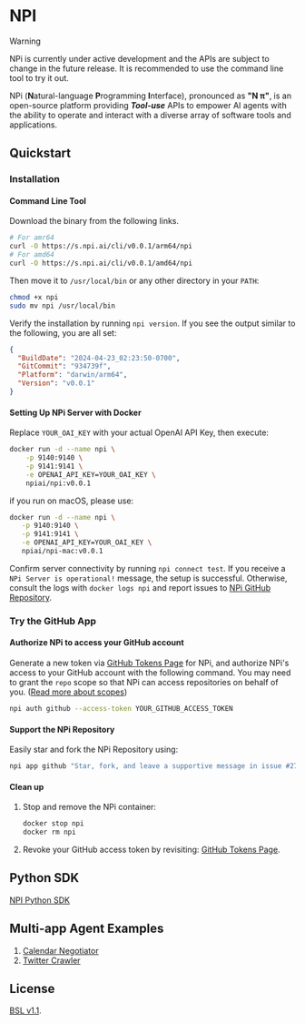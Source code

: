 # NPI

> [!WARNING]
> NPi is currently under active development and the APIs are subject to change in the future release. It is recommended
> to use the command line tool to try it out.

NPi (**N**atural-language **P**rogramming **I**nterface), pronounced as **"N π"**, is an open-source platform providing
**_Tool-use_** APIs to empower AI agents with the ability to operate and interact with a diverse array of software tools
and applications.

## Quickstart

### Installation

#### Command Line Tool

Download the binary from the following links.

```sh
# For amr64
curl -O https://s.npi.ai/cli/v0.0.1/arm64/npi
# For amd64
curl -O https://s.npi.ai/cli/v0.0.1/amd64/npi
```

Then move it to `/usr/local/bin` or any other directory in your `PATH`:

```sh
chmod +x npi
sudo mv npi /usr/local/bin
```

Verify the installation by running `npi version`. If you see the output similar to the following, you are all set:

```json
{
  "BuildDate": "2024-04-23_02:23:50-0700",
  "GitCommit": "934739f",
  "Platform": "darwin/arm64",
  "Version": "v0.0.1"
}
```

#### Setting Up NPi Server with Docker

Replace `YOUR_OAI_KEY` with your actual OpenAI API Key, then execute:

```sh
docker run -d --name npi \
    -p 9140:9140 \
    -p 9141:9141 \
    -e OPENAI_API_KEY=YOUR_OAI_KEY \
    npiai/npi:v0.0.1
```

if you run on macOS, please use:

```sh
docker run -d --name npi \
   -p 9140:9140 \
   -p 9141:9141 \
   -e OPENAI_API_KEY=YOUR_OAI_KEY \
   npiai/npi-mac:v0.0.1
```

Confirm server connectivity by running `npi connect test`. If you receive a `NPi Server is operational!` message, the
setup is
successful. Otherwise, consult the logs with `docker logs npi` and report issues
to [NPi GitHub Repository](https://github.com/npi-ai/npi/issues/new).

### Try the GitHub App

#### Authorize NPi to access your GitHub account

Generate a new token via [GitHub Tokens Page](https://github.com/settings/tokens) for NPi, and authorize NPi's access to
your GitHub account with the following command. You may need to grant the `repo` scope so that NPi can access
repositories on behalf of
you. ([Read more about scopes](https://docs.github.com/en/apps/oauth-apps/building-oauth-apps/scopes-for-oauth-apps))

```sh
npi auth github --access-token YOUR_GITHUB_ACCESS_TOKEN
```

#### Support the NPi Repository

Easily star and fork the NPi Repository using:

```sh
npi app github "Star, fork, and leave a supportive message in issue #27 of npi-ai/npi"
```

#### Clean up

1. Stop and remove the NPi container:
    ```sh
    docker stop npi
    docker rm npi
    ```
2. Revoke your GitHub access token by revisiting: [GitHub Tokens Page](https://github.com/settings/tokens).

## Python SDK

[NPI Python SDK](https://github.com/npi-ai/client-python)

## Multi-app Agent Examples

1. [Calendar Negotiator](examples/calendar_negotiator/main.py)
2. [Twitter Crawler](examples/twitter_crawler/main.py)

## License

[BSL v1.1](LICENSE).
